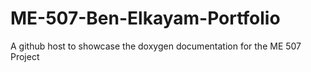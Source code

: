 # ME-507-Ben-Elkayam-Portfolio
A github host to showcase the doxygen documentation for the ME 507 Project
